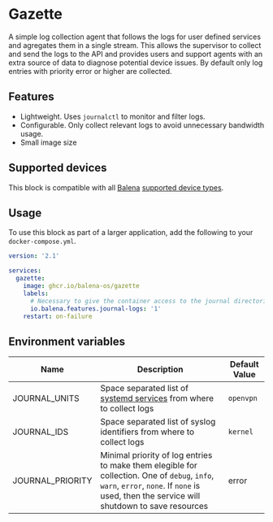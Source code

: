# Gazette

A simple log collection agent that follows the logs for user defined services and agregates them
in a single stream. This allows the supervisor to collect and send the logs to the API and provides
users and support agents with an extra source of data to diagnose potential device issues. By default only
log entries with priority error or higher are collected.

## Features

- Lightweight. Uses `journalctl` to monitor and filter logs.
- Configurable. Only collect relevant logs to avoid unnecessary bandwidth usage.
- Small image size

## Supported devices

This block is compatible with all [Balena](https://www.balena.io/) [supported device types](https://hub.balena.io/device-types).

## Usage

To use this block as part of a larger application, add the following to your `docker-compose.yml`.

```yaml
version: '2.1'

services:
  gazette:
    image: ghcr.io/balena-os/gazette
    labels:
      # Necessary to give the container access to the journal directories
      io.balena.features.journal-logs: '1'
    restart: on-failure
```

## Environment variables

| Name             | Description                                                                                                                                                                                | Default Value |
| ---------------- | ------------------------------------------------------------------------------------------------------------------------------------------------------------------------------------------ | ------------- |
| JOURNAL_UNITS    | Space separated list of [systemd services](https://wiki.archlinux.org/title/systemd#Using_units) from where to collect logs                                                                | `openvpn`     |
| JOURNAL_IDS      | Space separated list of syslog identifiers from where to collect logs                                                                                                                      | `kernel`      |
| JOURNAL_PRIORITY | Minimal priority of log entries to make them elegible for collection. One of `debug`, `info`, `warn`, `error`, `none`. If `none` is used, then the service will shutdown to save resources | error         |
